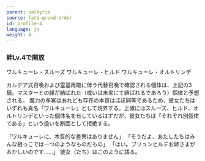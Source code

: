 ```yaml
---
parent: valkyrie
source: fate-grand-order
id: profile-4
language: ja
weight: 4
---
```


### 絆Lv.4で開放

ワルキューレ・スルーズ
ワルキューレ・ヒルド
ワルキューレ・オルトリンデ

カルデア式召喚および霊基再臨に伴う代替召喚で確認される個体は、上記の3騎。マスターとの縁が結ばれた（或いは未来にて結ばれるであろう）個体と予想される。
魔力の多寡はあれども存在の本質はほぼ同等であるため、彼女たちはいずれも真名「ワルキューレ」として現界する。正確にはスルーズ、ヒルド、オルトリンデといった個体名を有しているはずだが、彼女たちは「それぞれ別個体である」という扱いを断固として拒絶する。

「ワルキューレに、本質的な差異はありません」
「そうだよ、あたしたちはみんな根っこでは一つのようなものだもの」
「はい。ブリュンヒルデお姉さまがおかしいのです……」
彼女（たち）はこのように語る。
